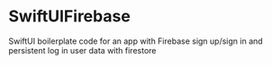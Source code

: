 # SwiftUIFirebase
SwiftUI boilerplate code for an app with Firebase sign up/sign in and persistent log in user data with firestore
